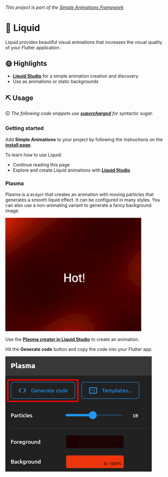 *This project is part of the [Simple Animations Framework](https://pub.dev/packages/simple_animations)*

# 🍹 Liquid

Liquid provides beautiful visual animations that increases the visual quality of your Flutter application.


## 🌞 Highlights

- **[Liquid Studio](https://felixblaschke.github.io/liquid-studio)** for a simple animation creation and discovery
- Use as animations or static backgrounds

## ⛏ Usage

🛈 *The following code snippets use [**supercharged**](https://pub.dev/packages/supercharged) for syntactic sugar.*

### Getting started

Add **Simple Animations** to your project by following the instructions on the 
**[install page](https://pub.dev/packages/simple_animations/install)**.

To learn how to use Liquid:

- Continue reading this page
- Explore and create Liquid animations with **[Liquid Studio](https://felixblaschke.github.io/liquid-studio)**


### Plasma

Plasma is a `Widget` that creates an animation with moving particles that generates a smooth liquid effect. It can be configured in many styles. You can also use a non-animating variant to generate a fancy background image.


![plasma](https://raw.githubusercontent.com/felixblaschke/simple_animations_documentation_assets/master/sa_liquid/plasma-example.gif)


Use the **[Plasma creator in Liquid Studio](https://felixblaschke.github.io/liquid-studio/#plasma)** to create an animation. 

Hit the **Generate code** button and copy the code into your Flutter app.

![generate_code](https://raw.githubusercontent.com/felixblaschke/simple_animations_documentation_assets/master/sa_liquid/generate_code.png)